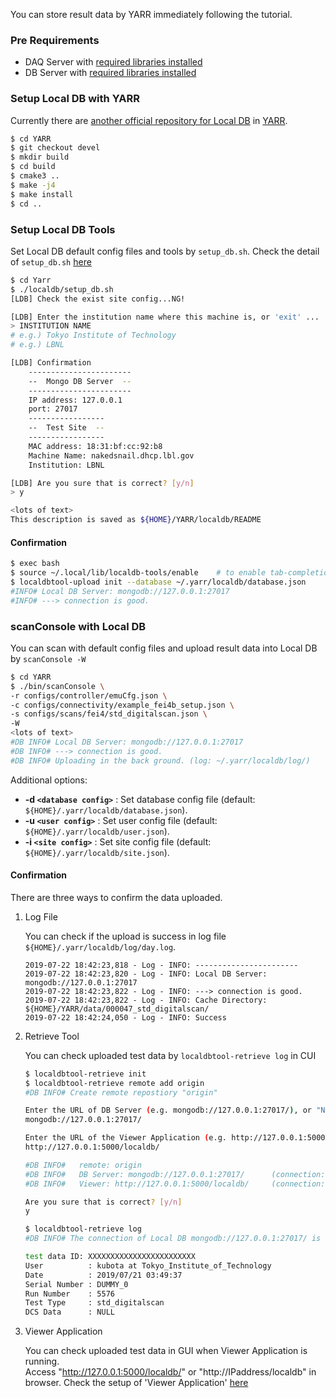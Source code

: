 You can store result data by YARR immediately following the tutorial.

### Pre Requirements

- DAQ Server with [required libraries installed](https://github.com/jlab-hep/Yarr/wiki/Installation)
- DB Server with [required libraries installed](https://github.com/jlab-hep/Yarr/wiki/Installation)

### Setup Local DB with YARR

Currently there are [another official repository for Local DB](https://gitlab.cern.ch/YARR/YARR/tree/devel) in [YARR](https://gitlab.cern.ch/YARR/YARR).<br>

```bash
$ cd YARR
$ git checkout devel
$ mkdir build
$ cd build
$ cmake3 ..
$ make -j4
$ make install
$ cd ..
```

### Setup Local DB Tools

Set Local DB default config files and tools by `setup_db.sh`.
Check the detail of `setup_db.sh` [here](https://github.com/jlab-hep/Yarr/wiki/Setup-DAQ-Server)

```bash
$ cd Yarr
$ ./localdb/setup_db.sh
[LDB] Check the exist site config...NG!

[LDB] Enter the institution name where this machine is, or 'exit' ... 
> INSTITUTION NAME
# e.g.) Tokyo Institute of Technology
# e.g.) LBNL

[LDB] Confirmation
	-----------------------
	--  Mongo DB Server  --
	-----------------------
	IP address: 127.0.0.1
	port: 27017
	-----------------
	--  Test Site  --
	-----------------
	MAC address: 18:31:bf:cc:92:b8
	Machine Name: nakedsnail.dhcp.lbl.gov
	Institution: LBNL

[LDB] Are you sure that is correct? [y/n]
> y

<lots of text>
This description is saved as ${HOME}/YARR/localdb/README
```

#### Confirmation

```bash
$ exec bash
$ source ~/.local/lib/localdb-tools/enable    # to enable tab-completion
$ localdbtool-upload init --database ~/.yarr/localdb/database.json 
#INFO# Local DB Server: mongodb://127.0.0.1:27017
#INFO# ---> connection is good.
```

### scanConsole with Local DB

You can scan with default config files and upload result data into Local DB by `scanConsole -W`

```bash
$ cd YARR
$ ./bin/scanConsole \
-r configs/controller/emuCfg.json \
-c configs/connectivity/example_fei4b_setup.json \
-s configs/scans/fei4/std_digitalscan.json \
-W
<lots of text>
#DB INFO# Local DB Server: mongodb://127.0.0.1:27017
#DB INFO# ---> connection is good.
#DB INFO# Uploading in the back ground. (log: ~/.yarr/localdb/log/)
```
Additional options:
- **-d ``<database config>``** : Set database config file (default: `${HOME}/.yarr/localdb/database.json`).
- **-u ``<user config>``** : Set user config file (default: `${HOME}/.yarr/localdb/user.json`).
- **-i ``<site config>``** : Set site config file (default: `${HOME}/.yarr/localdb/site.json`).

#### Confirmation

There are three ways to confirm the data uploaded.

1. Log File
   
   You can check if the upload is success in log file `${HOME}/.yarr/localdb/log/day.log`.
   
   ```log
   2019-07-22 18:42:23,818 - Log - INFO: -----------------------
   2019-07-22 18:42:23,820 - Log - INFO: Local DB Server: mongodb://127.0.0.1:27017
   2019-07-22 18:42:23,822 - Log - INFO: ---> connection is good.
   2019-07-22 18:42:23,822 - Log - INFO: Cache Directory: ${HOME}/YARR/data/000047_std_digitalscan/
   2019-07-22 18:42:24,050 - Log - INFO: Success
   ```

2. Retrieve Tool

   You can check uploaded test data by `localdbtool-retrieve log` in CUI

   ```bash
   $ localdbtool-retrieve init
   $ localdbtool-retrieve remote add origin
   #DB INFO# Create remote repostiory "origin"

   Enter the URL of DB Server (e.g. mongodb://127.0.0.1:27017/), or "None" if not to be set.
   mongodb://127.0.0.1:27017/

   Enter the URL of the Viewer Application (e.g. http://127.0.0.1:5000/localdb/), or "None" if not to be set.
   http://127.0.0.1:5000/localdb/

   #DB INFO#   remote: origin
   #DB INFO#   DB Server: mongodb://127.0.0.1:27017/      (connection: True)
   #DB INFO#   Viewer: http://127.0.0.1:5000/localdb/     (connection: True) 

   Are you sure that is correct? [y/n]
   y

   $ localdbtool-retrieve log
   #DB INFO# The connection of Local DB mongodb://127.0.0.1:27017/ is GOOD.
   
   test data ID: XXXXXXXXXXXXXXXXXXXXXXXX 
   User          : kubota at Tokyo_Institute_of_Technology
   Date          : 2019/07/21 03:49:37
   Serial Number : DUMMY_0
   Run Number    : 5576
   Test Type     : std_digitalscan
   DCS Data      : NULL
   ```

3. Viewer Application

   You can check uploaded test data in GUI when Viewer Application is running. <br>
   Access "http://127.0.0.1:5000/localdb/" or "http://IPaddress/localdb" in browser.
   Check the setup of 'Viewer Application' [here](https://github.com/jlab-hep/Yarr/wiki/Setup-Viewer-Application)

